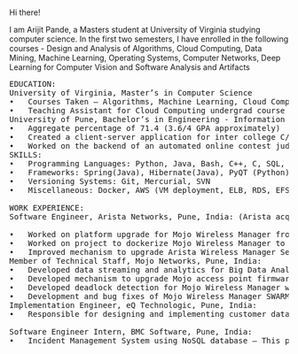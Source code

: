 <br>Hi there!

<p>
I am Arijit Pande, a Masters student at University of Virginia studying computer science. In the first two semesters, I have enrolled in the following courses - Design and Analysis of Algorithms, Cloud Computing, Data Mining, Machine Learning, Operating Systems, Computer Networks, Deep Learning for Computer Vision and Software Analysis and Artifacts</p>

<pre>
EDUCATION:	
University of Virginia, Master’s in Computer Science 	             AUG 2019 to DEC 2020          
•	Courses Taken – Algorithms, Machine Learning, Cloud Computing, Data Mining
•	Teaching Assistant for Cloud Computing undergrad course (UVa CS 4740)
University of Pune, Bachelor’s in Engineering - Information Technology	               AUG 2011 to JUL 2015
•	Aggregate percentage of 71.4 (3.6/4 GPA approximately) 
•	Created a client-server application for inter college C/C++ quiz – this project supported 100+ concurrent users after deployment (Python, SQLite)
•	Worked on the backend of an automated online contest judge for inter college C/C++ hackathon – this project supported 50+ concurrent users after deployment (Python, Bash)
SKILLS:	
•	Programming Languages: Python, Java, Bash, C++, C, SQL, Go
•	Frameworks: Spring(Java), Hibernate(Java), PyQT (Python), Flask (Python), Django(Python)
•	Versioning Systems: Git, Mercurial, SVN
•	Miscellaneous: Docker, AWS (VM deployment, ELB, RDS, EFS), Hadoop, Kafka, Apache-Drill
                
WORK EXPERIENCE:	
Software Engineer, Arista Networks, Pune, India: (Arista acquired Mojo)  	                 AUG 2018 to AUG 2019

•	Worked on platform upgrade for Mojo Wireless Manager from Centos 6 to Centos 7 (Bash)
•	Worked on project to dockerize Mojo Wireless Manager to integrate Mojo and Arista offerings (Docker, Bash)
•	Improved mechanism to upgrade Arista Wireless Manager Server to achieve approximately 10 times faster upgrade time between releases (Python, Bash)
Member of Technical Staff, Mojo Networks, Pune, India: 	                 JUL 2016 to AUG 2018
•	Developed data streaming and analytics for Big Data Analytics platform on Mojo Wireless Manager which was deployed for 1000+ Mojo customers (Java, Python, Apache-Drill, Hadoop, AWS)
•	Developed mechanism to upgrade Mojo access point firmware using Mojo Wireless Manager. This feature was deployed in Mojo production cloud (C, Python, Bash)
•	Developed deadlock detection for Mojo Wireless Manager which helped debug several deadlock conditions in production (C, Bash)
•	Development and bug fixes of Mojo Wireless Manager SWARM – a distributed system made up of multiple Mojo Wireless Manager servers. (C, Bash, Python, PostgreSQL)
Implementation Engineer, eQ Technologic, Pune, India:	               JUL 2015 to JUL 2016
•	Responsible for designing and implementing customer data migration solutions using eQube-MI. This involved moving customer data from Oracle based systems to Siemens Teamcenter (Java, Oracle)
               
Software Engineer Intern, BMC Software, Pune, India:	               JUL 2014 to MAY 2015
•	Incident Management System using NoSQL database – This project was done to assess if a NoSQL database is feasible for the traditionally RDBMS based ITSM system BMC Remedy (MongoDB, Java, Java Spring)
</pre>

